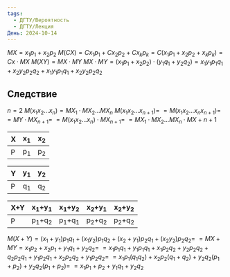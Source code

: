 ```yaml
---
tags:
  - ДГТУ/Вероятность
  - ДГТУ/Лекция
День: 2024-10-14
---
```

$MX = x_1p_1+x_2p_2$
$M(CX) = Cx_{1}p_{1} + Cx_{2}p_{2} + Cx_{k}p_{k} = C(x_{1}p_{1} + x_{2}p_{2} + x_{k}p_{k}) = Cx \cdot MX$
$M(XY) = MX \cdot MY$
$MX \cdot MY = (x_1p_1 + x_2p_2) \cdot (y_1q_1 + y_2q_2) = x_1y_1p_1q_1 + x_2y_2p_2q_2 + x_1y_1p_1q_1 + x_2y_2p_2q_2$

## Следствие

$n = 2$
$M(x_1x_2...x_n) = MX_1 \cdot MX_2 ... MX_n$
$M(x_1x_2...x_{n+1})=$
$=M(x_1x_2...x_nx_{n+1})=$
$=MY \cdot MX_{n+1}=$
$=M(x_1x_2...x_n) \cdot MX_{n+1}=$
$=MX_1 \cdot MX_2 ... MX_n \cdot MX+{n+1}$

| X   | x<sub>1</sub> | x<sub>2</sub> |
| --- | ------------- | ------------- |
| P   | p<sub>1</sub> | p<sub>2</sub> |

| Y   | y<sub>1</sub> | y<sub>2</sub> |
| --- | ------------- | ------------- |
| P   | q<sub>1</sub> | q<sub>2</sub> |

| X+Y | x<sub>1</sub>+y<sub>1</sub> | x<sub>1</sub>+y<sub>2</sub> | x<sub>2</sub>+y<sub>1</sub> | x<sub>2</sub>+y<sub>2</sub> |
| --- | --------------------------- | --------------------------- | --------------------------- | --------------------------- |
| P   | p<sub>1</sub>+q<sub>2</sub> | p<sub>1</sub>+q<sub>1</sub> | p<sub>2</sub>+q<sub>2</sub> | p<sub>2</sub>+q<sub>2</sub> |

$M(X+Y) = (x_1+y_1)p_1q_1 + (x_1y_2)p_1q_2 + (x_2+y_1)p_2q_1 + (x_2y_2)p_2q_2=$
$=MX+MY = x_1p_2+x_2p_1 + y_1q_1 + y_2q_2=$
$=x_1p_1q_1+y_1p_1q_1 + x_1p_2q_2 + y_2p_2q_2 + q_2p_2q_1 + y_1p_2q_1+x_2p_2q_2+y_1p_2q_2=$
$=x_1p_1(q_1q_2)+x_2p_2(q_1+q_2)+y_2q_2(p_1+p_2)+y_2q_2(p_1+p_2)=$
$=x_1p_1+p_2+y_1q_1 + y_2q_2$

